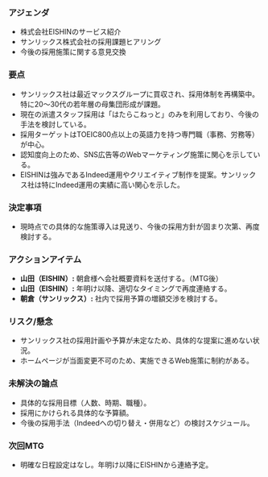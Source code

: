 ### アジェンダ
- 株式会社EISHINのサービス紹介
- サンリックス株式会社の採用課題ヒアリング
- 今後の採用施策に関する意見交換

### 要点
- サンリックス社は最近マックスグループに買収され、採用体制を再構築中。特に20〜30代の若年層の母集団形成が課題。
- 現在の派遣スタッフ採用は「はたらこねっと」のみを利用しており、今後の手法を検討している。
- 採用ターゲットはTOEIC800点以上の英語力を持つ専門職（事務、労務等）が中心。
- 認知度向上のため、SNS広告等のWebマーケティング施策に関心を示している。
- EISHINは強みであるIndeed運用やクリエイティブ制作を提案。サンリックス社は特にIndeed運用の実績に高い関心を示した。

### 決定事項
- 現時点での具体的な施策導入は見送り、今後の採用方針が固まり次第、再度検討する。

### アクションアイテム
- **山田（EISHIN）:** 朝倉様へ会社概要資料を送付する。（MTG後）
- **山田（EISHIN）:** 年明け以降、適切なタイミングで再度連絡する。
- **朝倉（サンリックス）:** 社内で採用予算の増額交渉を検討する。

### リスク/懸念
- サンリックス社の採用計画や予算が未定なため、具体的な提案に進めない状況。
- ホームページが当面変更不可のため、実施できるWeb施策に制約がある。

### 未解決の論点
- 具体的な採用目標（人数、時期、職種）。
- 採用にかけられる具体的な予算額。
- 今後の採用手法（Indeedへの切り替え・併用など）の検討スケジュール。

### 次回MTG
- 明確な日程設定はなし。年明け以降にEISHINから連絡予定。